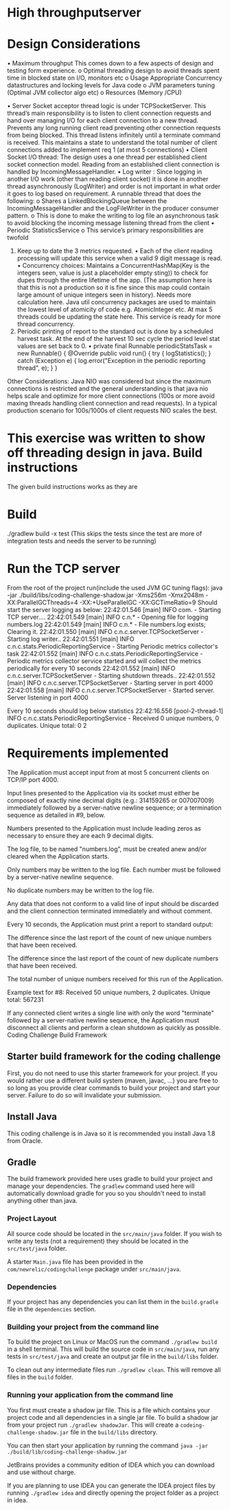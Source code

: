 # High throughputserver


Design Considerations
=====================
•	Maximum throughput This comes down to a few aspects of design and testing form experience. 
o	Optimal threading design to avoid threads spent time in blocked state on I/O, monitors etc 
o	Usage Appropriate Concurrency datastructures and locking levels for Java code
o	JVM parameters tuning (Optimal JVM collector algo etc)
o	Resources (Memory /CPU)

•	Server Socket acceptor thread logic is under TCPSocketServer. This thread’s main responsibility is to listen to client connection requests and hand over managing I/O for each client connection to a new thread.  Prevents any long running client read preventing other connection requests from being blocked. This thread listens infinitely until a terminate command is received. This maintains a state to understand the total number of client connections added to implement req 1 (at most 5 connections)
•	Client Socket I/O thread: The design uses a one thread per established client socket connection model. Reading from an established client connection is handled by IncomingMessageHandler.
•	Log writer : Since logging in another I/O work (other than reading client socket) it is done in another thread asynchronously (LogWriter) and order is not important in what order it goes to log based on requirement. A runnable thread that does the following:
o	Shares a LinkedBlockingQueue between the IncomingMessageHandler and the LogFileWriter in the producer consumer pattern.
o	This is done to make the writing to log file an asynchronous task to avoid blocking the incoming message listening thread from the client
•	Periodic StatisticsService
o	This  service’s primary responsibilities are twofold	
1.	 Keep up to date the 3 metrics requested. 
•	Each of the client reading processing will update this service when a valid 9 digit message is read. 
•	Concurrency choices: Maintains a ConcurrentHashMap(Key is the integers seen, value is just a placeholder empty sting)) to check for dupes through the entire lifetime of the app. (The assumption here is that this is not a production so it is fine since this map could contain large amount of unique integers seen in history). Needs more calculation here. Java util concurrency packages are used to maintain the lowest level of atomicity of code e.g. AtomicInteger etc. At max 5 threads could be updating the state here. This service is ready for more thread concurrency.
2.	Periodic printing of report to the standard out is done by a scheduled harvest task.   At the end of the harvest 10 sec cycle the period level stat values are set back to 0.
•	private final Runnable periodicStatsTask = new Runnable() {
    @Override
    public void run() {
        try {
            logStatistics();
        } catch (Exception e) {
            log.error("Exception in the periodic reporting thread", e);
        }
    }


Other Considerations: 
Java NIO was considered but since the maximum connections is restricted and the general understanding is that java nio helps scale and optimize for more client connections (100s or more avoid maxing threads handling client connection and read requests). In a typical production scenario for 100s/1000s of client requests NIO scales the best. 



This exercise was written to show off threading design in java.
Build instructions
==================
The given build instructions works as they are

Build
======
./gradlew build -x test (This skips the tests since the test are more of integration tests and needs the server to be running)


Run the TCP server
==================
From the root of the project run(include the used JVM GC tuning flags):
java -jar ./build/libs/coding-challenge-shadow.jar -Xms256m -Xmx2048m -XX:ParallelGCThreads=4 -XX:+UseParallelGC -XX:GCTimeRatio=9
Should start the server logging as below:
22:42:01.546 [main] INFO  com. - Starting TCP server....
22:42:01.549 [main] INFO  c.n.* - Opening file for logging numbers.log
22:42:01.549 [main] INFO  c.n.* - File numbers.log exists; Clearing it.
22:42:01.550 [main] INFO  c.n.c.server.TCPSocketServer - Starting log writer..
22:42:01.551 [main] INFO  c.n.c.stats.PeriodicReportingService - Starting Periodic metrics collector's task
22:42:01.552 [main] INFO  c.n.c.stats.PeriodicReportingService - Periodic metrics collector service started and will collect the metrics periodically for every 10 seconds
22:42:01.552 [main] INFO  c.n.c.server.TCPSocketServer - Starting shutdown threads..
22:42:01.552 [main] INFO  c.n.c.server.TCPSocketServer - Starting server in port 4000
22:42:01.558 [main] INFO  c.n.c.server.TCPSocketServer - Started server. Server listening in port 4000


Every 10 seconds should log below statistics
22:42:16.556 [pool-2-thread-1] INFO  c.n.c.stats.PeriodicReportingService - Received 0 unique numbers, 0 duplicates. Unique total: 0
2

                                                  
Requirements implemented
========================
The Application must accept input from at most 5 concurrent clients on TCP/IP port 4000.

Input lines presented to the Application via its socket must either be composed of exactly nine decimal digits (e.g.: 314159265 or 007007009) immediately followed by a server-native newline sequence; or a termination sequence as detailed in #9, below.

Numbers presented to the Application must include leading zeros as necessary to ensure they are each 9 decimal digits.

The log file, to be named "numbers.log”, must be created anew and/or cleared when the Application starts.

Only numbers may be written to the log file. Each number must be followed by a server-native newline sequence.

No duplicate numbers may be written to the log file.

Any data that does not conform to a valid line of input should be discarded and the client connection terminated immediately and without comment.

Every 10 seconds, the Application must print a report to standard output:

The difference since the last report of the count of new unique numbers that have been received.

The difference since the last report of the count of new duplicate numbers that have been received.

The total number of unique numbers received for this run of the Application.

Example text for #8: Received 50 unique numbers, 2 duplicates. Unique total: 567231

If any connected client writes a single line with only the word "terminate" followed by a server-native newline sequence, the Application must disconnect all clients and perform a clean shutdown as quickly as possible.
Coding Challenge Build Framework

## Starter build framework for the coding challenge

First, you do not need to use this starter framework for your project.
If you would rather use a different build system (maven, javac, ...)
you are free to so long as you provide clear commands to build your
project and start your server.  Failure to do so will invalidate your
submission.


## Install Java

This coding challenge is in Java so it is recommended you install Java
1.8 from Oracle.


## Gradle

The build framework provided here uses gradle to build your project
and manage your dependencies.  The `gradlew` command used here will
automatically download gradle for you so you shouldn't need to install
anything other than java.


### Project Layout

All source code should be located in the `src/main/java` folder.
If you wish to write any tests (not a requirement) they should be
located in the `src/test/java` folder.

A starter `Main.java` file has been provided in the `com/newrelic/codingchallenge` package under `src/main/java`.


### Dependencies

If your project has any dependencies you can list them in the
`build.gradle` file in the `dependencies` section.


### Building your project from the command line

To build the project on Linux or MacOS run the command `./gradlew build` in a shell terminal.  This will build the source code in
`src/main/java`, run any tests in `src/test/java` and create an output
jar file in the `build/libs` folder.

To clean out any intermediate files run `./gradlew clean`.  This will
remove all files in the `build` folder.


### Running your application from the command line

You first must create a shadow jar file.  This is a file which contains your project code and all dependencies in a single jar file.  To build a shadow jar from your project run `./gradlew shadowJar`.  This will create a `codeing-challenge-shadow.jar` file in the `build/libs` directory.

You can then start your application by running the command
`java -jar ./build/lib/coding-challenge-shadow.jar`


JetBrains provides
a community edition of IDEA which you can download and use without
charge.

If you are planning to use IDEA you can generate the IDEA project files
by running `./gradlew idea` and directly opening the project folder
as a project in idea.
